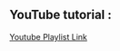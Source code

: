 
## YouTube tutorial :

[Youtube Playlist Link](https://www.youtube.com/channel/UCzjZ5olTc0hsbr27GfcTzUQ)
